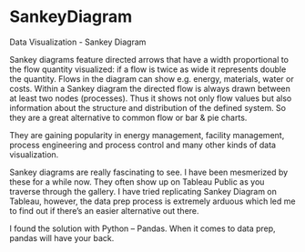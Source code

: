 # SankeyDiagram
Data Visualization - Sankey Diagram 

Sankey diagrams feature directed arrows that have a width proportional to the flow quantity visualized: if a flow is twice as wide it represents double the quantity. Flows in the diagram can show e.g. energy, materials, water or costs. Within a Sankey diagram the directed flow is always drawn between at least two nodes (processes). Thus it shows not only flow values but also information about the structure and distribution of the defined system. So they are a great alternative to common flow or bar & pie charts.

They are gaining popularity in energy management, facility management, process engineering and process control and many other kinds of data visualization.

Sankey diagrams are really fascinating to see. I have been mesmerized by these for a while now. They often show up on Tableau Public as you traverse through the gallery. I have tried replicating Sankey Diagram on Tableau, however, the data prep process is extremely arduous which led me to find out if there’s an easier alternative out there.

I found the solution with Python – Pandas. When it comes to data prep, pandas will have your back.

